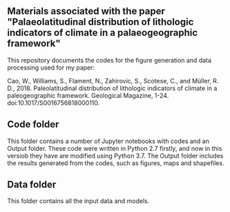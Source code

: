 ## Materials associated with the paper "Palaeolatitudinal distribution of lithologic indicators of climate in a palaeogeographic framework"

This repository documents the codes for the figure generation and data processing used for my paper:

Cao, W., Williams, S., Flament, N., Zahirovic, S., Scotese, C., and Müller, R. D., 2018. Paleolatitudinal distribution of lithologic indicators of climate in a paleogeographic framework. Geological Magazine, 1-24. doi:10.1017/S0016756818000110.

## Code folder

This folder contains a number of Jupyter notebooks with codes and an Output folder. These code were written in Python 2.7 firstly, and now in this versiob they have are modified using Python 3.7. The Output folder includes the results generated from the codes, such as figures, maps and shapefiles.

## Data folder

This folder contains all the input data and models.

